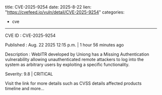  
title: CVE-2025-9254
date: 2025-8-22
lien: "https://cvefeed.io/vuln/detail/CVE-2025-9254"
categories:
  - cve
---

CVE ID : CVE-2025-9254

Published :  Aug. 22
2025
12:15 p.m. | 1 hour
56 minutes ago

Description : WebITR developed by Uniong has a Missing Authentication vulnerability
allowing unauthenticated remote attackers to log into the system as arbitrary users by exploiting a specific functionality.

Severity: 9.8 | CRITICAL

Visit the link for more details
such as CVSS details
affected products
timeline
and more...

